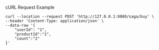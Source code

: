 cURL Request Example
```shell
curl --location --request POST 'http://127.0.0.1:8080/saga/buy' \
--header 'Content-Type: application/json' \
--data-raw '{
    "userId": "1",
    "productId":"1",
    "count":"2"
}'
```
